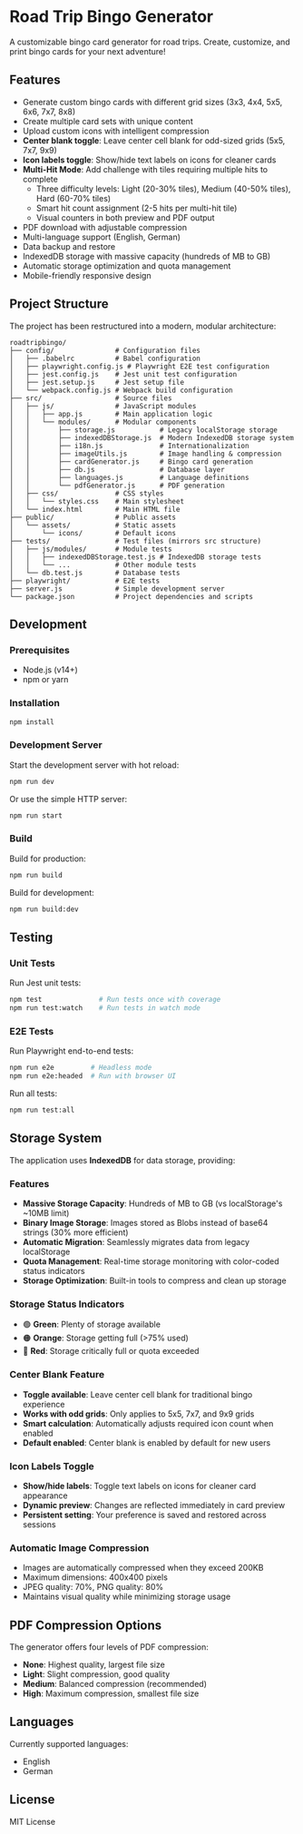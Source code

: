 # Road Trip Bingo Generator

A customizable bingo card generator for road trips. Create, customize, and print bingo cards for your next adventure!

## Features

- Generate custom bingo cards with different grid sizes (3x3, 4x4, 5x5, 6x6, 7x7, 8x8)
- Create multiple card sets with unique content
- Upload custom icons with intelligent compression
- **Center blank toggle**: Leave center cell blank for odd-sized grids (5x5, 7x7, 9x9)
- **Icon labels toggle**: Show/hide text labels on icons for cleaner cards
- **Multi-Hit Mode**: Add challenge with tiles requiring multiple hits to complete
  - Three difficulty levels: Light (20-30% tiles), Medium (40-50% tiles), Hard (60-70% tiles)
  - Smart hit count assignment (2-5 hits per multi-hit tile)
  - Visual counters in both preview and PDF output
- PDF download with adjustable compression
- Multi-language support (English, German)
- Data backup and restore
- IndexedDB storage with massive capacity (hundreds of MB to GB)
- Automatic storage optimization and quota management
- Mobile-friendly responsive design

## Project Structure

The project has been restructured into a modern, modular architecture:

```
roadtripbingo/
├── config/               # Configuration files
│   ├── .babelrc          # Babel configuration
│   ├── playwright.config.js # Playwright E2E test configuration
│   ├── jest.config.js    # Jest unit test configuration
│   ├── jest.setup.js     # Jest setup file
│   └── webpack.config.js # Webpack build configuration
├── src/                  # Source files
│   ├── js/               # JavaScript modules
│   │   ├── app.js        # Main application logic
│   │   └── modules/      # Modular components
│   │       ├── storage.js           # Legacy localStorage storage
│   │       ├── indexedDBStorage.js  # Modern IndexedDB storage system
│   │       ├── i18n.js              # Internationalization 
│   │       ├── imageUtils.js        # Image handling & compression
│   │       ├── cardGenerator.js     # Bingo card generation
│   │       ├── db.js                # Database layer
│   │       ├── languages.js         # Language definitions
│   │       └── pdfGenerator.js      # PDF generation
│   ├── css/              # CSS styles
│   │   └── styles.css    # Main stylesheet
│   └── index.html        # Main HTML file
├── public/               # Public assets
│   └── assets/           # Static assets
│       └── icons/        # Default icons
├── tests/                # Test files (mirrors src structure)
│   ├── js/modules/       # Module tests
│   │   ├── indexedDBStorage.test.js # IndexedDB storage tests
│   │   └── ...           # Other module tests
│   └── db.test.js        # Database tests
├── playwright/           # E2E tests
├── server.js             # Simple development server
└── package.json          # Project dependencies and scripts
```

## Development

### Prerequisites

- Node.js (v14+)
- npm or yarn

### Installation

```bash
npm install
```

### Development Server

Start the development server with hot reload:

```bash
npm run dev
```

Or use the simple HTTP server:

```bash
npm run start
```

### Build

Build for production:

```bash
npm run build
```

Build for development:

```bash
npm run build:dev
```

## Testing

### Unit Tests

Run Jest unit tests:

```bash
npm test              # Run tests once with coverage
npm run test:watch    # Run tests in watch mode
```

### E2E Tests

Run Playwright end-to-end tests:

```bash
npm run e2e         # Headless mode
npm run e2e:headed  # Run with browser UI
```

Run all tests:

```bash
npm run test:all
```

## Storage System

The application uses **IndexedDB** for data storage, providing:

### Features
- **Massive Storage Capacity**: Hundreds of MB to GB (vs localStorage's ~10MB limit)
- **Binary Image Storage**: Images stored as Blobs instead of base64 strings (30% more efficient)
- **Automatic Migration**: Seamlessly migrates data from legacy localStorage
- **Quota Management**: Real-time storage monitoring with color-coded status indicators
- **Storage Optimization**: Built-in tools to compress and clean up storage

### Storage Status Indicators
- 🟢 **Green**: Plenty of storage available
- 🟠 **Orange**: Storage getting full (>75% used)  
- 🔴 **Red**: Storage critically full or quota exceeded

### Center Blank Feature
- **Toggle available**: Leave center cell blank for traditional bingo experience
- **Works with odd grids**: Only applies to 5x5, 7x7, and 9x9 grids
- **Smart calculation**: Automatically adjusts required icon count when enabled
- **Default enabled**: Center blank is enabled by default for new users

### Icon Labels Toggle
- **Show/hide labels**: Toggle text labels on icons for cleaner card appearance
- **Dynamic preview**: Changes are reflected immediately in card preview
- **Persistent setting**: Your preference is saved and restored across sessions

### Automatic Image Compression
- Images are automatically compressed when they exceed 200KB
- Maximum dimensions: 400x400 pixels
- JPEG quality: 70%, PNG quality: 80%
- Maintains visual quality while minimizing storage usage

## PDF Compression Options

The generator offers four levels of PDF compression:

- **None**: Highest quality, largest file size
- **Light**: Slight compression, good quality
- **Medium**: Balanced compression (recommended)
- **High**: Maximum compression, smallest file size

## Languages

Currently supported languages:
- English
- German

## License

MIT License
